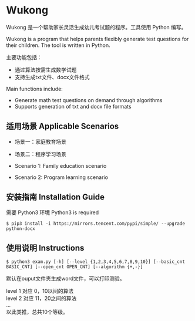 # Wukong

Wukong 是一个帮助家长灵活生成幼儿考试题的程序。工具使用 Python 编写。

Wukong is a program that helps parents flexibly generate test questions for their children. The tool is written in Python.

主要功能包括：
* 通过算法按需生成数学试题
* 支持生成txt文件、docx文件格式

Main functions include:
* Generate math test questions on demand through algorithms
* Supports generation of txt and docx file formats

## 适用场景 Applicable Scenarios

* 场景一：家庭教育场景
* 场景二：程序学习场景

* Scenario 1: Family education scenario
* Scenario 2: Program learning scenario

## 安装指南 Installation Guide

需要 Python3 环境
Python3 is required

```shell
$ pip3 install -i https://mirrors.tencent.com/pypi/simple/ --upgrade python-docx
```

## 使用说明 Instructions

```shell
$ python3 exam.py [-h] [--level {1,2,3,4,5,6,7,8,9,10}] [--basic_cnt BASIC_CNT] [--open_cnt OPEN_CNT] [--algorithm {+,-}]
```
默认在ouput文件夹生成word文件，可以打印测验。  

level 1 对应 0，10以间的算法  
level 2 对应 11，20之间的算法  
...  
以此类推，总共10个等级。
